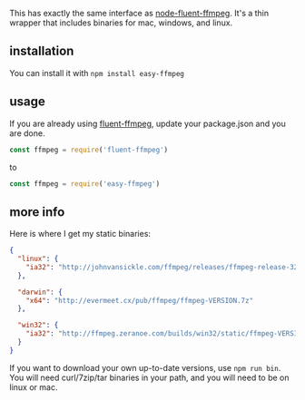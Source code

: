 This has exactly the same interface as [node-fluent-ffmpeg](https://github.com/fluent-ffmpeg/node-fluent-ffmpeg). It's a thin wrapper that includes binaries for mac, windows, and linux.

## installation

You can install it with `npm install easy-ffmpeg`

## usage

If you are already using [fluent-ffmpeg](https://github.com/fluent-ffmpeg/node-fluent-ffmpeg), update your package.json and you are done.

```js
const ffmpeg = require('fluent-ffmpeg')
```

to

```js
const ffmpeg = require('easy-ffmpeg')
```

## more info

Here is where I get my static binaries:

```json
{
  "linux": {
    "ia32": "http://johnvansickle.com/ffmpeg/releases/ffmpeg-release-32bit-static.tar.xz"
  },

  "darwin": {
    "x64": "http://evermeet.cx/pub/ffmpeg/ffmpeg-VERSION.7z"
  },

  "win32": {
    "ia32": "http://ffmpeg.zeranoe.com/builds/win32/static/ffmpeg-VERSION-win32-static.7z"
  }
}
```

If you want to download your own up-to-date versions, use `npm run bin`. You will need curl/7zip/tar binaries in your path, and you will need to be on linux or mac.
